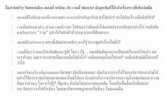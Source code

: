 _ในบาร์สลัวๆ ริมขอบเมือง พอลลี่ เหงียน กับ เวนดี้ ฟลอเรส นั่งคุยกันที่โต๊ะถึงเรื่องราวที่เพิ่งเกิดขึ้น_

> _พอลลี่ชี้ไปที่หน้าจอที่ฉายภาพข่าวอาคารที่กำลังลุกไหม้_ บ้าไปแล้ว! แกได้ยินเรื่องเมื่อคืนรึยัง?

> _เวนดี้พยักหน้าช้าๆ ด้วยความทึ่ง_ เออ ได้ยินมาว่ามันคลั่งไปเลยหลังจากเสียทุกอย่างไป สงสัยมันคงเกิดอาการ "รวน" แล้วก็เริ่มยิงมั่วซั่วก่อนจะเผาที่นั่นซะเอง

> _พอลลี่ผิวปากเบาๆ_ อย่างนี้มันตำนานชัดๆ แกก็รู้ว่าเราพูดถึงใครใช่มั้ย?

> _เวนดี้ยิ้มกว้างเผยให้เห็นฟันคม_ รู้สิ! ใครๆ ก็รู้... หมอนั่นมันแทบจะเป็นแค่เรื่องเล่าไปแล้ว แต่เอาจริงนะ คนเราจะกลายเป็นแบบนั้นได้ยังไง? เหมือนหลุดโลกไปเลย? เหมือนข้ามมิติไปเลยก็ว่าได้

> _พอลลี่จิบเครื่องดื่มก่อนตอบ_ ก็ตามข่าวลือที่ลอยมานะ มันเริ่มจากการใส่ไซเบอร์แวร์เยอะเกินไป แล้วก็ใช้ยากระตุ้นไม่หยุดจนสมองไหม้ไปเอง อีกอย่างก็อาจจะเกิดจากความโกรธแค้นและความสิ้นหวังล้วนๆ ใครจะไปรู้? ที่รู้แน่ๆ คือฉันไม่อยากจบแบบมัน โดนสับเป็นชิ้นเล็กชิ้นน้อยกระจัดกระจายไปทั่วเมือง ในขณะที่ซากศพถูกขายเป็นชิ้นๆ ในตลาดมืด
